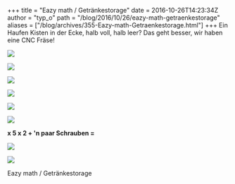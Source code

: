 +++
title = "Eazy math / Getränkestorage"
date = 2016-10-26T14:23:34Z
author = "typ_o"
path = "/blog/2016/10/26/eazy-math-getraenkestorage"
aliases = ["/blog/archives/355-Eazy-math-Getraenkestorage.html"]
+++
Ein Haufen Kisten in der Ecke, halb voll, halb leer? Das geht besser,
wir haben eine CNC Fräse!

[![](/media/DSC_6639.serendipityThumb.JPG)](/media/DSC_6639.JPG)

[![](/media/DSC_6653.serendipityThumb.JPG)](/media/DSC_6653.JPG)

[![](/media/DSC_6637.serendipityThumb.JPG)](/media/DSC_6637.JPG)

[![](/media/DSC_6641.serendipityThumb.JPG)](/media/DSC_6641.JPG)

[![](/media/DSC_6642.serendipityThumb.JPG)](/media/DSC_6642.JPG)

[![](/media/DSC_6657.serendipityThumb.JPG)](/media/DSC_6657.JPG)

**x 5 x 2 + \'n paar Schrauben =**

[![](/media/DSC_6658.serendipityThumb.JPG)](/media/DSC_6658.JPG)

[![](/media/regal_v2.serendipityThumb.png)](/media/regal_v2.png)

Eazy math / Getränkestorage
